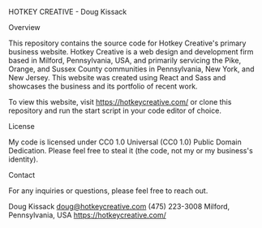 HOTKEY CREATIVE - Doug Kissack

Overview

This repository contains the source code for Hotkey Creative's primary business website.  Hotkey Creative is a web design and development firm based in Milford, Pennsylvania, USA, and primarily servicing the Pike, Orange, and Sussex County communities in Pennsylvania, New York, and New Jersey.  This website was created using React and Sass and showcases the business and its portfolio of recent work. 

To view this website, visit https://hotkeycreative.com/ or clone this repository and run the start script in your code editor of choice. 

License

My code is licensed under CC0 1.0 Universal (CC0 1.0) Public Domain Dedication. Please feel free to steal it (the code, not my or my business's identity). 

Contact

For any inquiries or questions, please feel free to reach out.

Doug Kissack
doug@hotkeycreative.com
(475) 223-3008
Milford, Pennsylvania, USA
https://hotkeycreative.com/
